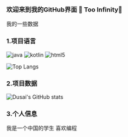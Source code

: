 ### 欢迎来到我的GitHub界面 🥰 Too Infinity🔗

我的一些数据
### 1.项目语言
![java](https://img.shields.io/badge/-Java-pink?style=flat-square&logo=OpenJDK&logoColor=black)
![kotlin](https://img.shields.io/badge/-Kotlin-pink?style=flat-square&logo=kotlin&logoColor=black)
![html5](https://img.shields.io/badge/-Html5-pink?style=flat-square&logo=Html5&logoColor=black)

![Top Langs](https://github-readme-stats.vercel.app/api/top-langs/?username=ImKalud&layout=compact)

### 2.项目数据
![Dusai's GitHub stats](https://github-readme-stats.vercel.app/api?username=ImKalud&show_icons=true)

### 3.个人信息
我是一个中国的学生 喜欢编程
